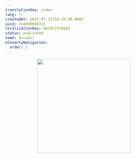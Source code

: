 ```yaml
---
translationKey: index
lang: fr
createdAt: 2025-07-22T10:39:00.000Z
uuid: 7e4d40b687a1
localizationKey: 8619c3fc8a02
status: published
name: Accueil
eleventyNavigation:
  order: 1
---
```

<img src="/_images/Balad%27aquarelle-logo-RVB-500px-02.webp" alt="" width="300" style="max-width:300px; margin-inline: auto; display:block;" />

<img src="/_images/%E2%80%9CUne%20aquarelle%20n%27est%20pas%20une%20histoire%2C%20c%27est%20la%20traduction%20d%27une%20sensation%2C%20d%27un%20souvenir%2C%20d%27un%20%C3%A9tat%20d%27%C3%A2me%E2%80%9C.webp" alt="" />
